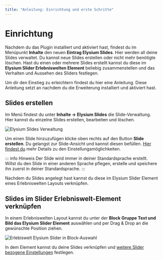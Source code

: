 ```yaml
---
title: "Anleitung: Einrichtung und erste Schritte"
---
```


# Einrichtung
Nachdem du das Plugin installiert und aktiviert hast, findest du im Menüpunkt **Inhalte** den neuen **Eintrag Elysium Slides**. Hier werden all deine Slides verwaltet. Du kannst neue Slides erstellen oder nicht mehr benötigte löschen. Hast du einen oder mehrere Slides erstellt kannst du diese im **Elysium Slider Erlebniswelten Element** beliebig zusammenstellen und das Verhalten und Aussehen des Sliders festlegen.  

Um dir den Einstieg zu erleichtern findest du hier eine Anleitung. Diese Anleitung setzt an nachdem du die Erweiterung installiert und aktiviert hast.

## Slides erstellen
Im Menü findest du unter **Inhalte -> Elysium Slides** die Slide-Verwaltung. Hier kannst du einzelne Slides erstellen, bearbeiten und löschen.

<Image 
    src="/screenshots/de/admin-slides-listing-empty.png" 
    alt="Elysium Slides Verwaltung" />

Um einen Slide hinzuzufügen klicke oben rechts auf den Button **Slide erstellen**. Du gelangst zur Slide-Ansicht und kannst diesen befüllen. [Hier findest du](/de/documentation/slide-elements/) mehr Details zu den Einstellungsmöglichkeiten.  

::: info Hinweis
Der Slide wird immer in deiner Standardsprache erstellt. Willst du den Slide in einer anderen Sprache pflegen, erstelle und speichere ihn zuerst in deiner Standardsprache.
:::

Nachdem du Slides angelegt hast kannst du diese im Elysium Slider Element eines Erlebniswelten Layouts verknüpfen.

## Slides im Slider Erlebniswelt-Element verknüpfen

In einem Erlebniswelten Layout kannst du unter der **Block Gruppe Text und Bild das Elysium Slider Element** auswählen und per Drag & Drop an die gewünschte Position ziehen.

<Image 
    src="/screenshots/de/admin-cms-block-selection.png" 
    alt="Erlebiswelt Elysium Slider in Block-Auswahl" />

In dem Element kannst du deine Slides verknüpfen und [weitere Slider bezogene Einstellungen](/de/documentation/cms-slider/) festlegen.